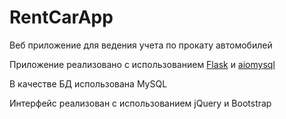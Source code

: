 # RentCarApp
Веб приложение для ведения учета по прокату автомобилей

Приложение реализовано с использованием <a href="http://flask.pocoo.org/">Flask</a> и <a href="https://github.com/aio-libs/aiomysql">aiomysql</a>

В качестве БД использована MySQL

Интерфейс реализован с использованием jQuery и Bootstrap
